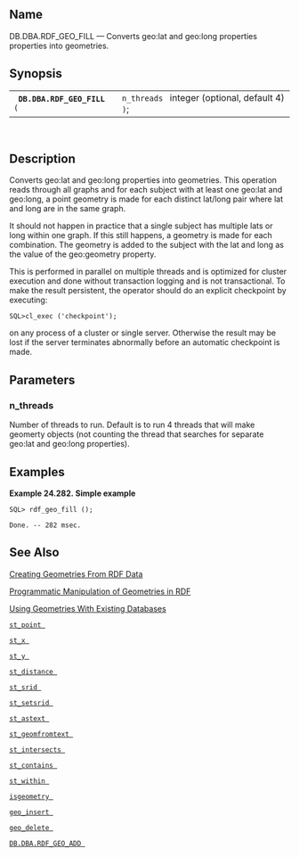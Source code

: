 <div>

<div>

</div>

<div>

## Name

DB.DBA.RDF_GEO_FILL — Converts geo:lat and geo:long properties
properties into geometries.

</div>

<div>

## Synopsis

<div>

|                                  |                                                 |
|----------------------------------|-------------------------------------------------|
| ` `**`DB.DBA.RDF_GEO_FILL`**` (` | `n_threads ` integer (optional, default 4) `)`; |

<div>

 

</div>

</div>

</div>

<div>

## Description

Converts geo:lat and geo:long properties into geometries. This operation
reads through all graphs and for each subject with at least one geo:lat
and geo:long, a point geometry is made for each distinct lat/long pair
where lat and long are in the same graph.

It should not happen in practice that a single subject has multiple lats
or long within one graph. If this still happens, a geometry is made for
each combination. The geometry is added to the subject with the lat and
long as the value of the geo:geometry property.

This is performed in parallel on multiple threads and is optimized for
cluster execution and done without transaction logging and is not
transactional. To make the result persistent, the operator should do an
explicit checkpoint by executing:

``` programlisting
SQL>cl_exec ('checkpoint');
```

on any process of a cluster or single server. Otherwise the result may
be lost if the server terminates abnormally before an automatic
checkpoint is made.

</div>

<div>

## Parameters

<div>

### n_threads

Number of threads to run. Default is to run 4 threads that will make
geomerty objects (not counting the thread that searches for separate
geo:lat and geo:long properties).

</div>

</div>

<div>

## Examples

<div>

**Example 24.282. Simple example**

<div>

``` programlisting
SQL> rdf_geo_fill ();

Done. -- 282 msec.
```

</div>

</div>

  

</div>

<div>

## See Also

<a href="rdfsparqlgeospatcrg.html" class="link"
title="16.15.2. Creating Geometries From RDF Data">Creating Geometries
From RDF Data</a>

<a href="rdfsparqlgeospat.html#rdfsparqlgeospatprog" class="link"
title="16.15.1. Programmatic Manipulation of Geometries in RDF">Programmatic
Manipulation of Geometries in RDF</a>

<a href="rdfsparqlgeospatusg.html" class="link"
title="16.15.3. Using Geometries With Existing Databases">Using
Geometries With Existing Databases</a>

<a href="fn_st_point.html" class="link" title="st_point"><code
class="function">st_point </code></a>

<a href="fn_st_x.html" class="link" title="st_x"><code
class="function">st_x </code></a>

<a href="fn_st_y.html" class="link" title="st_y"><code
class="function">st_y </code></a>

<a href="fn_st_distance.html" class="link" title="st_distance"><code
class="function">st_distance </code></a>

<a href="fn_st_srid.html" class="link" title="ST_SRID"><code
class="function">st_srid </code></a>

<a href="fn_st_setsrid.html" class="link" title="ST_SetSRID"><code
class="function">st_setsrid </code></a>

<a href="fn_st_astext.html" class="link" title="st_astext"><code
class="function">st_astext </code></a>

<a href="fn_st_geomfromtext.html" class="link"
title="st_geomfromtext"><code
class="function">st_geomfromtext </code></a>

<a href="fn_st_intersects.html" class="link" title="st_intersects"><code
class="function">st_intersects </code></a>

<a href="fn_st_contains.html" class="link" title="st_contains"><code
class="function">st_contains </code></a>

<a href="fn_st_within.html" class="link" title="st_within"><code
class="function">st_within </code></a>

<a href="fn_isgeometry.html" class="link" title="isgeometry"><code
class="function">isgeometry </code></a>

<a href="fn_geo_insert.html" class="link" title="geo_insert"><code
class="function">geo_insert </code></a>

<a href="fn_geo_delete.html" class="link" title="geo_delete"><code
class="function">geo_delete </code></a>

<a href="fn_rdf_geo_add.html" class="link"
title="DB.DBA.RDF_GEO_ADD"><code
class="function">DB.DBA.RDF_GEO_ADD </code></a>

</div>

</div>
